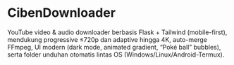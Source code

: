 # CibenDownloader
YouTube video &amp; audio downloader berbasis Flask + Tailwind (mobile-first), mendukung progressive ≤720p dan adaptive hingga 4K, auto-merge FFmpeg, UI modern (dark mode, animated gradient, “Poké ball” bubbles), serta folder unduhan otomatis lintas OS (Windows/Linux/Android-Termux).
